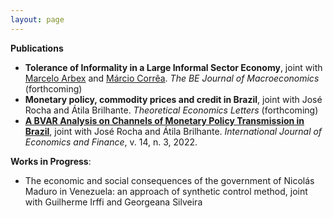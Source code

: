 ```yaml
---
layout: page
---
```


**Publications**
- **Tolerance of Informality in a Large Informal Sector Economy**, joint with [Marcelo Arbex](https://sites.google.com/site/arbexmarcelo/) and [Márcio Corrêa](https://orcid.org/0000-0001-6715-6753). _The BE Journal of Macroeconomics_ (forthcoming)
- **Monetary policy, commodity prices and credit in Brazil**, joint with José Rocha and Átila Brilhante. _Theoretical Economics Letters_ (forthcoming)
- **[A BVAR Analysis on Channels of Monetary Policy Transmission in Brazil](https://doi.org/10.5539/ijef.v14n3p19)**, joint with José Rocha and Átila Brilhante. _International Journal of Economics and Finance_, v. 14, n. 3, 2022.


**Works in Progress**:
- The economic and social consequences of the government of Nicolás Maduro in Venezuela: an approach of synthetic control method, joint with Guilherme Irffi and Georgeana Silveira

